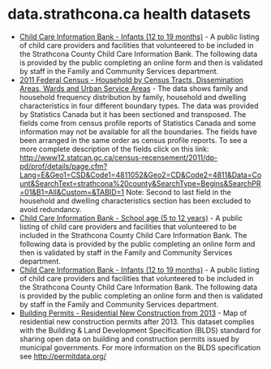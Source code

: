 # data.strathcona.ca health datasets
* [Child Care Information Bank - Infants (12 to 19 months)](https://data.strathcona.ca/d/mzja-67zd) - A public listing of child care providers and facilities that volunteered to be included in the Strathcona County Child Care Information Bank. The following data is provided by the public completing an online form and then is validated by staff in the Family and Community Services department.
* [2011 Federal Census - Household by Census Tracts, Dissemination Areas, Wards and Urban Service Areas](https://data.strathcona.ca/d/q3f4-qnv7) - The data shows family and household frequency distribution by family, household and dwelling characteristics in four different boundary types. The data was provided by Statistics Canada but it has been sectioned and transposed. The fields come from census profile reports of Statistics Canada and some information may not be available for all the boundaries. The fields have been arranged in the same order as census profile reports. To see a more complete description of the fields click on this link: http://www12.statcan.gc.ca/census-recensement/2011/dp-pd/prof/details/page.cfm?Lang=E&Geo1=CSD&Code1=4811052&Geo2=CD&Code2=4811&Data=Count&SearchText=strathcona%20county&SearchType=Begins&SearchPR=01&B1=All&Custom=&TABID=1 Note: Second to last field in the household and dwelling characteristics section has been excluded to avoid redundancy.
* [Child Care Information Bank - School age (5 to 12 years)](https://data.strathcona.ca/d/vnr2-qr5n) - A public listing of child care providers and facilities that volunteered to be included in the Strathcona County Child Care Information Bank. The following data is provided by the public completing an online form and then is validated by staff in the Family and Community Services department.
* [Child Care Information Bank - Infants (12 to 19 months)](https://data.strathcona.ca/d/gzp7-qh9t) - A public listing of child care providers and facilities that volunteered to be included in the Strathcona County Child Care Information Bank. The following data is provided by the public completing an online form and then is validated by staff in the Family and Community Services department.
* [Building Permits - Residential New Construction from 2013](https://data.strathcona.ca/d/ibmx-sy5r) - Map of residential new construction permits after 2013. This dataset complies with the Building & Land Development Specification (BLDS) standard for sharing open data on building and construction permits issued by municipal governments. For more information on the BLDS specification see http://permitdata.org/
